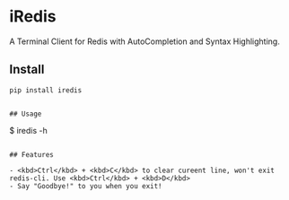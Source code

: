 # iRedis

A Terminal Client for Redis with AutoCompletion and Syntax Highlighting.

## Install

```
pip install iredis
```
```

## Usage

```
$ iredis -h
```

## Features

- <kbd>Ctrl</kbd> + <kbd>C</kbd> to clear cureent line, won't exit redis-cli. Use <kbd>Ctrl</kbd> + <kbd>D</kbd>  
- Say "Goodbye!" to you when you exit!
